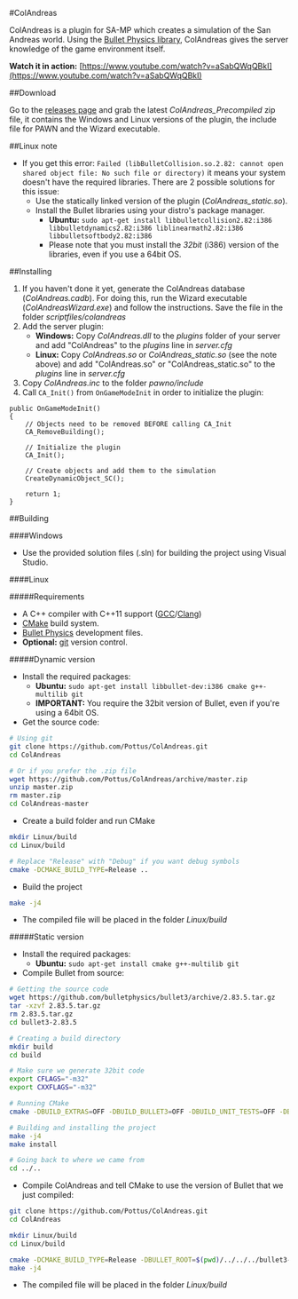 #ColAndreas

ColAndreas is a plugin for SA-MP which creates a simulation of the San Andreas world. Using the [Bullet Physics library](http://bulletphysics.org/), ColAndreas
gives the server knowledge of the game environment itself.

**Watch it in action:** [https://www.youtube.com/watch?v=aSabQWqQBkI](https://www.youtube.com/watch?v=aSabQWqQBkI)

##Download

Go to the [releases page](https://github.com/Pottus/ColAndreas/releases) and grab the latest *ColAndreas_Precompiled* zip file, it contains the Windows and Linux versions of the plugin, the include file for PAWN and the Wizard executable.

##Linux note

* If you get this error: `Failed (libBulletCollision.so.2.82: cannot open shared object file: No such file or directory)` it means your system doesn't have the required libraries. There are 2 possible solutions for this issue:
	* Use the statically linked version of the plugin (*ColAndreas_static.so*).
	* Install the Bullet libraries using your distro's package manager.
		* **Ubuntu:** `sudo apt-get install libbulletcollision2.82:i386 libbulletdynamics2.82:i386 liblinearmath2.82:i386 libbulletsoftbody2.82:i386`
		* Please note that you must install the *32bit* (i386) version of the libraries, even if you use a 64bit OS.

##Installing

1. If you haven't done it yet, generate the ColAndreas database (*ColAndreas.cadb*). For doing this, run the Wizard executable (*ColAndreasWizard.exe*) and follow the instructions. Save the file in the folder *scriptfiles/colandreas*
2. Add the server plugin:
	* **Windows:** Copy *ColAndreas.dll* to the *plugins* folder of your server and add "ColAndreas" to the *plugins* line in *server.cfg*
	* **Linux:** Copy *ColAndreas.so* or *ColAndreas_static.so* (see the note above) and add "ColAndreas.so" or "ColAndreas_static.so" to the *plugins* line in *server.cfg*
3. Copy *ColAndreas.inc* to the folder *pawno/include*
4. Call `CA_Init()` from `OnGameModeInit` in order to initialize the plugin:
```pawn
public OnGameModeInit()
{
	// Objects need to be removed BEFORE calling CA_Init
	CA_RemoveBuilding();

	// Initialize the plugin
	CA_Init();

	// Create objects and add them to the simulation
	CreateDynamicObject_SC();

	return 1;
}
```

##Building

####Windows

* Use the provided solution files (.sln) for building the project using Visual Studio.

####Linux

#####Requirements
* A C++ compiler with C++11 support ([GCC](https://gcc.gnu.org/)/[Clang](https://clang.llvm.org/))
* [CMake](http://www.cmake.org/) build system.
* [Bullet Physics](http://bulletphysics.org/) development files.
* **Optional:** [git](https://git-scm.com/) version control.

#####Dynamic version
* Install the required packages:
	* **Ubuntu:** `sudo apt-get install libbullet-dev:i386 cmake g++-multilib git`
	* **IMPORTANT:** You require the 32bit version of Bullet, even if you're using a 64bit OS.
* Get the source code:
```bash
# Using git
git clone https://github.com/Pottus/ColAndreas.git
cd ColAndreas

# Or if you prefer the .zip file
wget https://github.com/Pottus/ColAndreas/archive/master.zip
unzip master.zip
rm master.zip
cd ColAndreas-master
```
* Create a build folder and run CMake
```bash
mkdir Linux/build
cd Linux/build

# Replace "Release" with "Debug" if you want debug symbols
cmake -DCMAKE_BUILD_TYPE=Release ..
```
* Build the project
```bash
make -j4
```
* The compiled file will be placed in the folder *Linux/build*

#####Static version
* Install the required packages:
	* **Ubuntu:** `sudo apt-get install cmake g++-multilib git`
* Compile Bullet from source:
```bash
# Getting the source code
wget https://github.com/bulletphysics/bullet3/archive/2.83.5.tar.gz
tar -xzvf 2.83.5.tar.gz
rm 2.83.5.tar.gz
cd bullet3-2.83.5

# Creating a build directory
mkdir build
cd build

# Make sure we generate 32bit code
export CFLAGS="-m32"
export CXXFLAGS="-m32"

# Running CMake
cmake -DBUILD_EXTRAS=OFF -DBUILD_BULLET3=OFF -DBUILD_UNIT_TESTS=OFF -DBUILD_BULLET2_DEMOS=OFF -DBUILD_CPU_DEMOS=OFF -DCMAKE_INSTALL_PREFIX=../output  ..

# Building and installing the project
make -j4
make install

# Going back to where we came from
cd ../..
```
* Compile ColAndreas and tell CMake to use the version of Bullet that we just compiled:
```bash
git clone https://github.com/Pottus/ColAndreas.git
cd ColAndreas

mkdir Linux/build
cd Linux/build

cmake -DCMAKE_BUILD_TYPE=Release -DBULLET_ROOT=$(pwd)/../../../bullet3-2.83.5/output ..
make -j4
```
* The compiled file will be placed in the folder *Linux/build*
